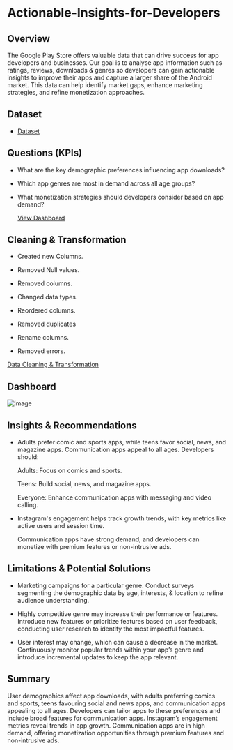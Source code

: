 # Actionable-Insights-for-Developers

## Overview

The Google Play Store offers valuable data that can drive success for app developers and businesses. Our goal is to analyse app information such as ratings, reviews, downloads & genres so developers can gain actionable insights to improve their apps and capture a larger share of the Android market. This data can help identify market gaps, enhance marketing strategies, and refine monetization approaches.

## Dataset

- <a href="https://github.com/JJAnalytics/Actionable-Insights-for-Developers-/blob/main/googleplaystore.7z">Dataset</a>

## Questions (KPIs)

- What are the key demographic preferences influencing app downloads?

- Which app genres are most in demand across all age groups?

- What monetization strategies should developers consider based on app demand?

  <a href="https://github.com/JJAnalytics/Actionable-Insights-for-Developers-/blob/main/Dashboard.png">View Dashboard</a>

## Cleaning & Transformation

-	Created new Columns.

-	Removed Null values.

-	Removed columns.

-	Changed data types.

-	Reordered columns.

-	Removed duplicates

-	Rename columns.

-	Removed errors.
  
  <a href="https://github.com/JJAnalytics/Actionable-Insights-for-Developers-/blob/main/Data%20Cleaning%20%26%20Transformation%20Process.png">Data Cleaning & Transformation</a>

## Dashboard

![image](https://github.com/user-attachments/assets/d3a07a90-a917-46d1-ba77-b6f16598ec5b)

## Insights & Recommendations

- Adults prefer comic and sports apps, while teens favor social, news, and magazine apps. Communication apps appeal to all ages. Developers should:

  Adults: Focus on comics and sports.

  Teens: Build social, news, and magazine apps.

  Everyone: Enhance communication apps with messaging and video calling.

- Instagram's engagement helps track growth trends, with key metrics like active users and session time.

  Communication apps have strong demand, and developers can monetize with premium features or non-intrusive ads.

## Limitations & Potential Solutions

- Marketing campaigns for a particular genre.
  Conduct surveys segmenting the demographic data by age, interests, & location to refine audience understanding.

- Highly competitive genre may increase their performance or features.
  Introduce new features or prioritize features based on user feedback, conducting user research to identify the most impactful features.

- User interest may change, which can cause a decrease in the market.
  Continuously monitor popular trends within your app’s genre and introduce incremental updates to keep the app relevant.           

## Summary

User demographics affect app downloads, with adults preferring comics and sports, teens favouring social and news apps, and communication apps appealing to all ages. Developers can tailor apps to these preferences and include broad features for communication apps.
Instagram’s engagement metrics reveal trends in app growth. Communication apps are in high demand, offering monetization opportunities through premium features and non-intrusive ads.


